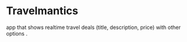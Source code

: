 # Travelmantics
app that shows realtime travel deals (title, description, price) with other options .
